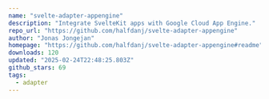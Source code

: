 ```yaml
---
name: "svelte-adapter-appengine"
description: "Integrate SvelteKit apps with Google Cloud App Engine."
repo_url: "https://github.com/halfdanj/svelte-adapter-appengine"
author: "Jonas Jongejan"
homepage: "https://github.com/halfdanj/svelte-adapter-appengine#readme"
downloads: 120
updated: "2025-02-24T22:48:25.803Z"
github_stars: 69
tags: 
  - adapter
---
```

